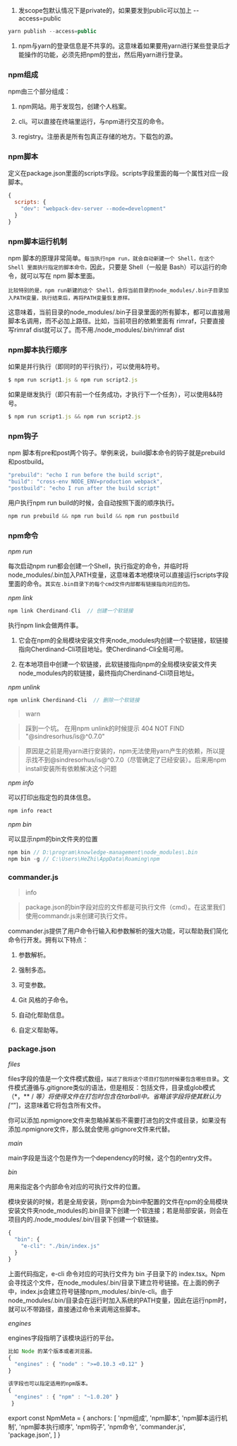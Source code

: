 1. 发scope包默认情况下是private的，如果要发到public可以加上 --access=public

``` js
yarn publish --access=public
```

1. npm与yarn的登录信息是不共享的。这意味着如果要用yarn进行某些登录后才能操作的功能，必须先把npm的登出，然后用yarn进行登录。

### npm组成

npm由三个部分组成：

1. npm网站。用于发现包，创建个人档案。

1. cli。可以直接在终端里运行，与npm进行交互的命令。

1. registry。注册表是所有包真正存储的地方。下载包的源。

### npm脚本
定义在package.json里面的scripts字段。scripts字段里面的每一个属性对应一段脚本。

``` js
{
  scripts: {
    "dev": "webpack-dev-server --mode=development"
  }
}
```

### npm脚本运行机制

npm 脚本的原理非常简单。`每当执行npm run，就会自动新建一个 Shell，在这个 Shell 里面执行指定的脚本命令。`因此，只要是 Shell（一般是 Bash）可以运行的命令，就可以写在 npm 脚本里面。

`比较特别的是，npm run新建的这个 Shell，会将当前目录的node_modules/.bin子目录加入PATH变量，执行结束后，再将PATH变量恢复原样。`

这意味着，当前目录的node_modules/.bin子目录里面的所有脚本，都可以直接用脚本名调用，而不必加上路径。比如，当前项目的依赖里面有 rimraf，只要直接写rimraf dist就可以了。而不用./node_modules/.bin/rimraf dist

### npm脚本执行顺序

如果是并行执行（即同时的平行执行），可以使用&符号。

``` js
$ npm run script1.js & npm run script2.js
```

如果是继发执行（即只有前一个任务成功，才执行下一个任务），可以使用&&符号。

``` js
$ npm run script1.js && npm run script2.js
```

### npm钩子

npm 脚本有pre和post两个钩子。举例来说，build脚本命令的钩子就是prebuild和postbuild。

``` js
"prebuild": "echo I run before the build script",
"build": "cross-env NODE_ENV=production webpack",
"postbuild": "echo I run after the build script"
```

用户执行npm run build的时候，会自动按照下面的顺序执行。

``` js
npm run prebuild && npm run build && npm run postbuild
```

### npm命令

_npm run_ 

每次启动npm run都会创建一个Shell，执行指定的命令，并临时将node_modules/.bin加入PATH变量，这意味着本地模块可以直接运行scripts字段里面的命令。`其实在.bin目录下的每个cmd文件内部都有链接指向对应的包。`

_npm link_ 

``` js
npm link Cherdinand-Cli  // 创建一个软链接
```

执行npm link会做两件事。

1. 它会在npm的全局模块安装文件夹node_modules内创建一个软链接，软链接指向Cherdinand-Cli项目地址。使Cherdinand-Cli全局可用。

1. 在本地项目中创建一个软链接，此软链接指向npm的全局模块安装文件夹node_modules内的软链接，最终指向Cherdinand-Cli项目地址。

_npm unlink_

``` js
npm unlink Cherdinand-Cli  // 删除一个软链接
```

> warn

> 踩到一个坑。 在用npm unlink的时候提示 404 NOT FIND "@sindresorhus/is@^0.7.0"

> 原因是之前是用yarn进行安装的，npm无法使用yarn产生的依赖，所以提示找不到@sindresorhus/is@^0.7.0（尽管确定了已经安装）。后来用npm install安装所有依赖解决这个问题

_npm info_

可以打印出指定包的具体信息。

``` js
npm info react
```

_npm bin_

可以显示npm的bin文件夹的位置

``` js
npm bin // D:\program\knowledge-management\node_modules\.bin
npm bin -g // C:\Users\HeZhi\AppData\Roaming\npm
```

### commander.js

> info

> package.json的bin字段对应的文件都是可执行文件（cmd）。在这里我们使用commandr.js来创建可执行文件。

commander.js提供了用户命令行输入和参数解析的强大功能，可以帮助我们简化命令行开发。拥有以下特点：

1. 参数解析。

1. 强制多态。

1. 可变参数。

1. Git 风格的子命令。

1. 自动化帮助信息。

1. 自定义帮助等。

### package.json

_files_

files字段的值是一个文件模式数组，`描述了我将这个项目打包的时候要包含哪些目录`。文件模式遵循与.gitignore类似的语法，但是相反：包括文件，目录或glob模式（*，** / *等）将使得文件在打包时包含在tarball中。省略该字段将使其默认为[“*”]，这意味着它将包含所有文件。

你可以添加.npmignore文件来忽略掉某些不需要打进包的文件或目录，如果没有添加.npmignore文件，那么就会使用.gitignore文件来代替。

_main_

main字段是当这个包是作为一个dependency的时候，这个包的entry文件。

_bin_

用来指定各个内部命令对应的可执行文件的位置。

模块安装的时候，若是全局安装，则npm会为bin中配置的文件在npm的全局模块安装文件夹node_modules的.bin目录下创建一个软连接；若是局部安装，则会在项目内的./node_modules/.bin/目录下创建一个软链接。

``` js
{
  "bin": {
    "e-cli": "./bin/index.js"  
  }
}
```

上面代码指定，e-cli 命令对应的可执行文件为 bin 子目录下的 index.tsx。Npm会寻找这个文件，在node_modules/.bin/目录下建立符号链接。在上面的例子中，index.js会建立符号链接npm_modules/.bin/e-cli。由于node_modules/.bin/目录会在运行时加入系统的PATH变量，因此在运行npm时，就可以不带路径，直接通过命令来调用这些脚本。

_engines_

engines字段指明了该模块运行的平台。

``` js
比如 Node 的某个版本或者浏览器。
{ 
  "engines" : { "node" : ">=0.10.3 <0.12" } 
}
```

``` js
该字段也可以指定适用的npm版本。
{ 
  "engines" : { "npm" : "~1.0.20" }
 }
```

export const NpmMeta = {
  anchors: [
    'npm组成',
    'npm脚本',
    'npm脚本运行机制',
    'npm脚本执行顺序',
    'npm钩子',
    'npm命令',
    'commander.js',
    'package.json',
  ]
}
